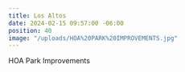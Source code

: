 ```yaml
---
title: Los Altos
date: 2024-02-15 09:57:00 -06:00
position: 40
image: "/uploads/HOA%20PARK%20IMPROVEMENTS.jpg"
---
```


HOA Park Improvements